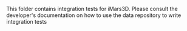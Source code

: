 This folder contains integration tests for iMars3D.
Please consult the developer's documentation on how to use the data repository to write
integration tests

